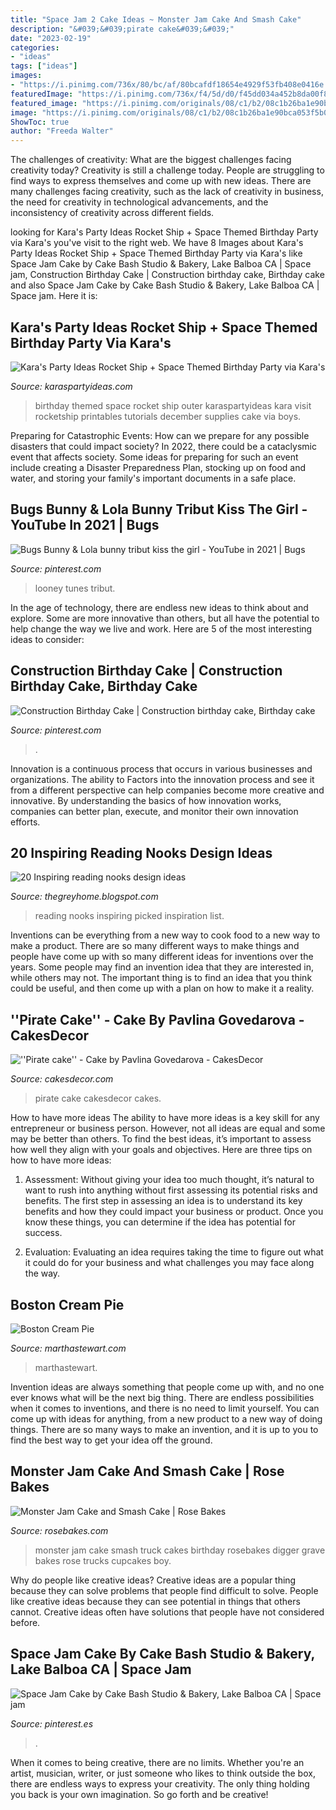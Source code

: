 ```yaml
---
title: "Space Jam 2 Cake Ideas ~ Monster Jam Cake And Smash Cake"
description: "&#039;&#039;pirate cake&#039;&#039;"
date: "2023-02-19"
categories:
- "ideas"
tags: ["ideas"]
images:
- "https://i.pinimg.com/736x/80/bc/af/80bcafdf18654e4929f53fb408e0416e.jpg"
featuredImage: "https://i.pinimg.com/736x/f4/5d/d0/f45dd034a452b8da00f86a000803203f.jpg"
featured_image: "https://i.pinimg.com/originals/08/c1/b2/08c1b26ba1e90bca053f5b0b84bcd6ee.jpg"
image: "https://i.pinimg.com/originals/08/c1/b2/08c1b26ba1e90bca053f5b0b84bcd6ee.jpg"
ShowToc: true
author: "Freeda Walter"
---
```



The challenges of creativity: What are the biggest challenges facing creativity today?
Creativity is still a challenge today. People are struggling to find ways to express themselves and come up with new ideas. There are many challenges facing creativity, such as the lack of creativity in business, the need for creativity in technological advancements, and the inconsistency of creativity across different fields.

	

		
looking for Kara&#039;s Party Ideas Rocket Ship + Space Themed Birthday Party via Kara&#039;s you've visit to the right web. We have 8 Images about Kara&#039;s Party Ideas Rocket Ship + Space Themed Birthday Party via Kara&#039;s like Space Jam Cake by Cake Bash Studio &amp; Bakery, Lake Balboa CA | Space jam, Construction Birthday Cake | Construction birthday cake, Birthday cake and also Space Jam Cake by Cake Bash Studio &amp; Bakery, Lake Balboa CA | Space jam. Here it is:
		
    
## Kara&#039;s Party Ideas Rocket Ship + Space Themed Birthday Party Via Kara&#039;s

<img loading=lazy src="http://karaspartyideas.com/wp-content/uploads/2014/12/rocket4.jpg" onerror="this.onerror=null;this.src='https://tse1.mm.bing.net/th?id=OIP.y73ZqpsvU_2Pg2Ra7EZs-wHaLH&amp;pid=15.1';" alt="Kara&#039;s Party Ideas Rocket Ship + Space Themed Birthday Party via Kara&#039;s">

_Source: karaspartyideas.com_

>birthday themed space rocket ship outer karaspartyideas kara visit rocketship printables tutorials december supplies cake via boys. 

	

Preparing for Catastrophic Events: How can we prepare for any possible disasters that could impact society?
In 2022, there could be a cataclysmic event that affects society. Some ideas for preparing for such an event include creating a Disaster Preparedness Plan, stocking up on food and water, and storing your family's important documents in a safe place.

    
## Bugs Bunny &amp; Lola Bunny Tribut Kiss The Girl - YouTube In 2021 | Bugs

<img loading=lazy src="https://i.pinimg.com/736x/f4/5d/d0/f45dd034a452b8da00f86a000803203f.jpg" onerror="this.onerror=null;this.src='https://tse2.mm.bing.net/th?id=OIP.Snh2L3lt2aMEZTp4ctouCgHaFj&amp;pid=15.1';" alt="Bugs Bunny &amp; Lola bunny tribut kiss the girl - YouTube in 2021 | Bugs">

_Source: pinterest.com_

>looney tunes tribut. 

	

In the age of technology, there are endless new ideas to think about and explore. Some are more innovative than others, but all have the potential to help change the way we live and work. Here are 5 of the most interesting ideas to consider: 

    
## Construction Birthday Cake | Construction Birthday Cake, Birthday Cake

<img loading=lazy src="https://i.pinimg.com/originals/08/c1/b2/08c1b26ba1e90bca053f5b0b84bcd6ee.jpg" onerror="this.onerror=null;this.src='https://tse4.mm.bing.net/th?id=OIP.Ol5m-kdt0gn6No4mclhnsQHaK5&amp;pid=15.1';" alt="Construction Birthday Cake | Construction birthday cake, Birthday cake">

_Source: pinterest.com_

>. 

	

Innovation is a continuous process that occurs in various businesses and organizations. The ability to Factors into the innovation process and see it from a different perspective can help companies become more creative and innovative. By understanding the basics of how innovation works, companies can better plan, execute, and monitor their own innovation efforts.

    
## 20 Inspiring Reading Nooks Design Ideas

<img loading=lazy src="https://2.bp.blogspot.com/-1A6XnXrsDQw/UkngWzmLslI/AAAAAAAABng/AxRFLceZFZI/s1600/ReadingNook4.jpg" onerror="this.onerror=null;this.src='https://tse4.mm.bing.net/th?id=OIP.IrN0EqGFBIwnB8vqqGZs5gHaJ2&amp;pid=15.1';" alt="20 Inspiring reading nooks design ideas">

_Source: thegreyhome.blogspot.com_

>reading nooks inspiring picked inspiration list. 

	

Inventions can be everything from a new way to cook food to a new way to make a product. There are so many different ways to make things and people have come up with so many different ideas for inventions over the years. Some people may find an invention idea that they are interested in, while others may not. The important thing is to find an idea that you think could be useful, and then come up with a plan on how to make it a reality.

    
## &#039;&#039;Pirate Cake&#039;&#039; - Cake By Pavlina Govedarova - CakesDecor

<img loading=lazy src="https://pic.cakesdecor.com/m/imnlkyui1yf35qzpm1pm.jpg" onerror="this.onerror=null;this.src='https://tse2.mm.bing.net/th?id=OIP.9rkKHETExfLSvhlzcRrCawHaLI&amp;pid=15.1';" alt="&#039;&#039;Pirate cake&#039;&#039; - Cake by Pavlina Govedarova - CakesDecor">

_Source: cakesdecor.com_

>pirate cake cakesdecor cakes. 

	

How to have more ideas
The ability to have more ideas is a key skill for any entrepreneur or business person. However, not all ideas are equal and some may be better than others. To find the best ideas, it’s important to assess how well they align with your goals and objectives. Here are three tips on how to have more ideas:
1. Assessment: Without giving your idea too much thought, it’s natural to want to rush into anything without first assessing its potential risks and benefits. The first step in assessing an idea is to understand its key benefits and how they could impact your business or product. Once you know these things, you can determine if the idea has potential for success.

2. Evaluation: Evaluating an idea requires taking the time to figure out what it could do for your business and what challenges you may face along the way.

    
## Boston Cream Pie

<img loading=lazy src="https://assets.marthastewart.com/styles/wmax-1500/d15/0406_edf_boston/0406_edf_boston_sq.jpg?itok=bcsMpsI4" onerror="this.onerror=null;this.src='https://tse4.mm.bing.net/th?id=OIP.XsM_mQZ-d1DLFqjrspbRbwHaHa&amp;pid=15.1';" alt="Boston Cream Pie">

_Source: marthastewart.com_

>marthastewart. 

	

Invention ideas are always something that people come up with, and no one ever knows what will be the next big thing. There are endless possibilities when it comes to inventions, and there is no need to limit yourself. You can come up with ideas for anything, from a new product to a new way of doing things. There are so many ways to make an invention, and it is up to you to find the best way to get your idea off the ground.

    
## Monster Jam Cake And Smash Cake | Rose Bakes

<img loading=lazy src="https://rosebakes.com/wp-content/uploads/2015/02/Monster-Jam-Cake1-590x737.jpg" onerror="this.onerror=null;this.src='https://tse3.mm.bing.net/th?id=OIP.RNBV26AdnbQ8vGfojuu2UwHaJQ&amp;pid=15.1';" alt="Monster Jam Cake and Smash Cake | Rose Bakes">

_Source: rosebakes.com_

>monster jam cake smash truck cakes birthday rosebakes digger grave bakes rose trucks cupcakes boy. 

	

Why do people like creative ideas?
Creative ideas are a popular thing because they can solve problems that people find difficult to solve. People like creative ideas because they can see potential in things that others cannot. Creative ideas often have solutions that people have not considered before.

    
## Space Jam Cake By Cake Bash Studio &amp; Bakery, Lake Balboa CA | Space Jam

<img loading=lazy src="https://i.pinimg.com/736x/80/bc/af/80bcafdf18654e4929f53fb408e0416e.jpg" onerror="this.onerror=null;this.src='https://tse2.mm.bing.net/th?id=OIP.6uWklppD0Bs_ziH3G-J9ygHaLH&amp;pid=15.1';" alt="Space Jam Cake by Cake Bash Studio &amp; Bakery, Lake Balboa CA | Space jam">

_Source: pinterest.es_

>. 

	

When it comes to being creative, there are no limits. Whether you're an artist, musician, writer, or just someone who likes to think outside the box, there are endless ways to express your creativity. The only thing holding you back is your own imagination. So go forth and be creative!

